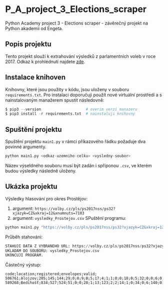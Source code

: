 # P_A_project_3_Elections_scraper
Python Academy project 3 - Elections scraper - závěrečný projekt na Python akademii od Engeta.

## Popis projektu
Tento projekt slouží k extrahování výsledků z parlamentních voleb v roce 2017. Odkaz k prohlédnutí najdete [zde](https://volby.cz/pls/ps2017nss/ps3?xjazyk=CZ).

## Instalace knihoven
Knihovny, které jsou použity v kódu, jsou uloženy v souboru `requirements.txt`. Pro instalaci doporučuji použít nové virtuální prostředí a s nainstalovaným manažerem spustit následovně:
```python
$ pip3 --version                    # overim verzi manazeru
$ pip3 install -r requirements.txt  # nainstaluji knihovny
```
## Spuštění projektu
Spuštění projektu `main1.py` v rámci příkazového řádku požaduje dva povinné argumenty.
```python
python main1.py <odkaz-uzemniho-celku> <vysledny-soubor>
```
Název výseldného souboru musí být zadán i spříponou `.csv`, ve kterém budou výsledky následně uloženy.

## Ukázka projektu
Výsledky hlasování pro okres Prostějov:
  1. argument: `https://volby.cz/pls/ps2017nss/ps32?xjazyk=CZ&xkraj=12&xnumnuts=7103`
  2. argument: `vysledky_Prostejov.csv`
SPuštění programu:
```python
python main1.py "https://volby.cz/pls/ps2017nss/ps32?xjazyk=CZ&xkraj=12&xnumnuts=7103" vysledky_Prostejov.csv
```
Průběh stahování:
```python
STAHUJI DATA Z VYBRANEHO URL: https://volby.cz/pls/ps2017nss/ps32?xjazyk=CZ&xkraj=12&xnumnuts=7103
UKLADAM DO SOUBORU: vysledky_Prostejov.csv
UKONCUJI PROGRAM.
```
Částečný výstup:
```
code;location;registered;envelopes;valid;
506761;Alojzov;205;145;144;29;0;0;9;0;5;17;4;1;1;0;0;18;0;5;32;0;0;6;0;0;1;1;15;0
589268;Bedihošť;834;527;524;51;0;0;28;1;13;123;2;2;14;1;0;34;0;6;140;0;0;26;0;0;0;0;82;1
```
